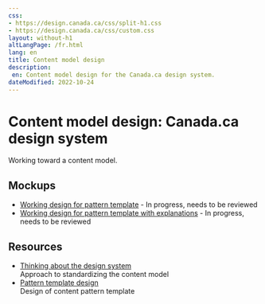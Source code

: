```yaml
---
css:
- https://design.canada.ca/css/split-h1.css
- https://design.canada.ca/css/custom.css
layout: without-h1
altLangPage: /fr.html
lang: en
title: Content model design
description: 
 en: Content model design for the Canada.ca design system.
dateModified: 2022-10-24
---
```


 <h1 property="name" id="wb-cont" dir="ltr"><span class="stacked"><span>Content model design</span>: <span>Canada.ca design system</span></span></h1>
 <p>Working toward a content model.</p>
<h2>Mockups</h2> 
<ul class="mrgn-tp-lg">
  <li><a href="dst-01-en.html">Working design for pattern template</a>  - In progress, needs to be reviewed</li>
  <li><a href="dst-03-en.html">Working design for pattern template with explanations</a>  - In progress, needs to be reviewed</li> 
</ul>  

<h2>Resources</h2>
<ul class="mrgn-tp-lg">
  <li><a href="https://docs.google.com/document/d/1nXJg5pz7azoiaRogE5lyxWtffOFn2DXtkQVaWWRqzHQ/edit#heading=h.v8x3phahx3p4">Thinking about the design system</a><br>Approach to standardizing the content model</li>
  <li><a href="https://docs.google.com/document/d/1L1TgppZW6Nl5vR8mGZYGuD2MiBUomzvW4qMBaMnYIBk/edit#">Pattern template design</a><br>Design of content pattern template</li>
</ul>  
